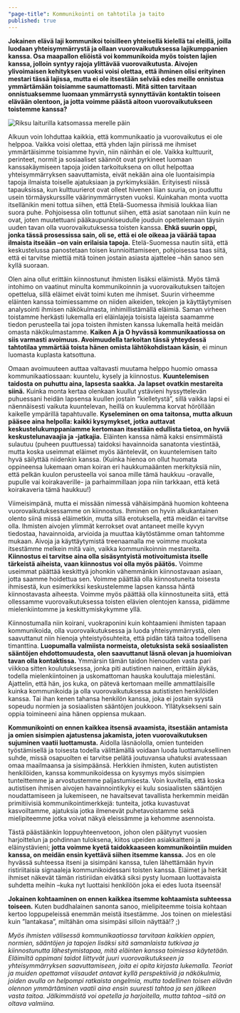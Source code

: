 ```yaml
---
"page-title": Kommunikointi on tahtotila ja taito
published: true
---
```



**Jokainen elävä laji kommunikoi toisilleen yhteisellä kielellä tai eleillä, joilla luodaan yhteisymmärrystä ja ollaan vuorovaikutuksessa lajikumppanien kanssa. Osa maapallon eliöistä voi kommunikoida myös toisten lajien kanssa, jolloin syntyy rajoja ylittävää vuorovaikutusta. Aivojen ylivoimaisen kehityksen vuoksi voisi olettaa, että ihminen olisi erityinen mestari tässä lajissa, mutta ei ole itsestään selvää edes meille onnistua ymmärtämään toisiamme saumattomasti. Mitä sitten tarvitaan onnistuaksemme luomaan ymmärrystä synnyttävän kontaktin toiseen elävään olentoon, ja jotta voimme päästä aitoon vuorovaikutukseen toistemme kanssa?**

![Riksu laiturilla katsomassa merelle päin]({{site.baseurl}}/uploaded-images/riksu-laiturilla-katsomassa-merelle-pain.jpeg)

Alkuun voin lohduttaa kaikkia, että kommunikaatio ja vuorovaikutus ei ole helppoa. Vaikka voisi olettaa, että yhden lajin piirissä me ihmiset ymmärtäisimme toisiamme hyvin, niin näinhän ei ole. Vaikka kulttuurit, perinteet, normit ja sosiaaliset säännöt ovat pyrkineet luomaan kanssakäymiseen tapoja joiden tarkoituksena on ollut helpottaa yhteisymmärryksen saavuttamista, eivät nekään aina ole luontaisimpia tapoja ilmaista toiselle ajatuksiaan ja pyrkimyksiään. Erityisesti niissä tapauksissa, kun kulttuurierot ovat olleet hivenen liian suuria, on jouduttu usein törmäyskurssille väärinymmärrysten vuoksi. Kuinkahan monta vuotta itsellänikin meni tottua siihen, että Etelä-Suomessa ihmisiä loukkaa liian suora puhe. Pohjoisessa olin tottunut siihen, että asiat sanotaan niin kuin ne ovat, joten muutettuani pääkaupunkiseudulle jouduin opettelemaan täysin uuden tavan olla vuorovaikutuksessa toisten kanssa. **Ehkä suurin oppi, jonka tässä prosessissa sain, oli se, että ei ole oikeaa ja väärää tapaa ilmaista itseään –on vain erilaisia tapoja.** Etelä-Suomessa nautin siitä, että keskustelussa panostetaan toisen kunnioittamiseen, pohjoisessa taas siitä, että ei tarvitse miettiä mitä toinen jostain asiasta ajattelee –hän sanoo sen kyllä suoraan.

Olen aina ollut erittäin kiinnostunut ihmisten lisäksi eläimistä. Myös tämä intohimo on vaatinut minulta kommunikoinnin ja vuorovaikutuksen taitojen opettelua, sillä eläimet eivät toimi kuten me ihmiset. Suurin virheemme eläinten kanssa toimiessamme on niiden aikeiden, tekojen ja käyttäytymisen analysointi ihmisen näkökulmasta, inhimillistämällä eläimiä. Saman virheen toistamme herkästi lukemalla eri eläinlajeja toisista lajeista saamamme tiedon perusteella tai jopa toisten ihmisten kanssa lukemalla heitä meidän omasta näkökulmastamme. **Kaiken A ja O hyvässä kommunikaatiossa on siis varmasti avoimuus. Avoimuudella tarkoitan tässä yhteydessä tahtotilaa ymmärtää toista hänen omista lähtökohdistaan käsin**, ei minun luomasta kuplasta katsottuna.

Omaan avoimuuteen auttaa valtavasti muutama helppo huomio omassa kommunikaatiossaan: kuuntelu, kysely ja kiinnostus. **Kuuntelemisen taidosta on puhuttu aina, lapsesta saakka. Ja lapset ovatkin mestareita siinä.** Kuinka monta kertaa olenkaan kuullut ystävieni hyssyttelevän puhuessani heidän lapsensa kuullen jostain ”kielletystä”, sillä vaikka lapsi ei näennäisesti vaikuta kuuntelevan, heillä on kuulemma korvat höröllään kaikelle ympärillä tapahtuvalle. **Kyseleminen on oma taitonsa, mutta alkuun pääsee aina helpolla: kaikki kysymykset, jotka auttavat keskustelukumppaniamme kertomaan itsestään edullista tietoa, on hyviä keskustelunavaajia ja -jatkajia.** Eläinten kanssa nämä kaksi ensimmäistä sulautuu (puheen puuttuessa) taidoksi havainnoida sanatonta viestintää, mutta koska useimmat eläimet myös ääntelevät, on kuuntelemisen taito hyvä säilyttää niidenkin kanssa. (Kuinka hienoa on ollut huomata oppineensa lukemaan oman koiran eri haukkumaäänten merkityksiä niin, että pelkän kuulon perusteella voi sanoa mille tämä haukkuu -oravalle, pupulle vai koirakaverille- ja parhaimmillaan jopa niin tarkkaan, että ketä koirakaveria tämä haukkuu!)

Viimeisimpänä, mutta ei missään nimessä vähäisimpänä huomion kohteena vuorovaikutuksessamme on kiinnostus. Ihminen on hyvin alkukantainen olento siinä missä eläimetkin, mutta sillä erotuksella, että meidän ei tarvitse olla. Ihmisten aivojen ylimmät kerrokset ovat antaneet meille kyvyn tiedostaa, havainnoida, arvioida ja muuttaa käytöstämme oman tahtomme mukaan. Aivoja ja käyttäytymistä treenaamalla me voimme muokata itsestämme melkein mitä vain, vaikka kommunikoinnin mestareita. **Kiinnostus ei tarvitse aina olla sisäsyntyistä motivoitumista itselle tärkeistä aiheista, vaan kiinnostus voi olla myös päätös.** Voimme useimmat päättää keskittyä johonkin vähemmänkin kiinnostavaan asiaan, jotta saamme hoidettua sen. Voimme päättää olla kiinnostuneita toisesta ihmisestä, kun esimerkiksi keskustelemme lapsen kanssa häntä kiinnostavasta aiheesta. Voimme myös päättää olla kiinnostuneita siitä, että ollessamme vuorovaikutuksessa toisten elävien olentojen kanssa, pidämme mielenkiintomme ja keskittymiskykymme yllä.

Kiinnostumalla niin koirani, vuokraponini kuin kohtaamieni ihmisten tapaan kommunikoida, olla vuorovaikutuksessa ja luoda yhteisymmärrystä, olen saavuttanut niin hienoja yhteistyösuhteita, että pidän tätä taitoa todellisena timanttina. **Luopumalla valmiista normeista, oletuksista sekä sosiaalisten sääntöjen ehdottomuudesta, olen saavuttanut läsnä olevan ja huomioivan tavan olla kontaktissa.** Ymmärsin tämän taidon hienouden vasta pari viikkoa sitten koulutuksessa, jonka piti autistinen nainen, erittäin älykäs, todella mielenkiintoinen ja uskomattoman hauska kouluttaja mielestäni. Ajattelin, että hän, jos kuka, on pätevä kertomaan meille ammattilaisille kuinka kommunikoida ja olla vuorovaikutuksessa autististen henkilöiden kanssa. Tai ihan kenen tahansa henkilön kanssa, joka ei jostain syystä sopeudu normien ja sosiaalisten sääntöjen joukkoon. Yllätyksekseni sain oppia toimineeni aina hänen oppiensa mukaan.

**Kommunikointi on ennen kaikkea itsensä avaamista, itsestään antamista ja omien sisimpien ajatustensa jakamista, joten vuorovaikutuksen sujuminen vaatii luottamusta.** Aidolla läsnäololla, omien tunteiden työstämisellä ja toisesta todella välittämällä voidaan luoda luottamuksellinen suhde, missä osapuolten ei tarvitse pelätä joutuvansa uhatuksi avatessaan omaa maailmaansa ja sisimpäänsä. Herkkien ihmisten, kuten autististen henkilöiden, kanssa kommunikoidessa on kysymys myös sisimpien tunteittemme ja arvostustemme paljastumisesta. Voin kuvitella, että koska autistisen ihmisen aivojen havainnointikyky ei kulu sosiaalisten sääntöjen noudattamiseen ja lukemiseen, ne havaitsevat tavallista herkemmin meidän primitiivisiä kommunikointimerkkejä: tunteita, jotka kuvastuvat kasvoiltamme, ajatuksia jotka ilmenevät puhetavoistamme sekä mielipiteemme jotka voivat näkyä eleissämme ja kehomme asennoista.

Tästä päästäänkin loppuyhteenvetoon, johon olen päätynyt vuosien harjoittelun ja pohdinnan tuloksena, kiitos upeiden asiakkaitteni ja eläinystävieni; **jotta voimme kyetä taidokkaaseen kommunikointiin muiden kanssa, on meidän ensin kyettävä siihen itsemme kanssa.** Jos en ole hyvässä suhteessa itseni ja sisimpäni kanssa, tulen lähettämään hyvin ristiriitaisia signaaleja kommunikoidessani toisten kanssa. Eläimet ja herkät ihmiset näkevät tämän ristiriidan eivätkä siksi pysty luomaan luottavaista suhdetta meihin –kuka nyt luottaisi henkilöön joka ei edes luota itseensä!

**Jokainen kohtaaminen on ennen kaikkea itsemme kohtaamista suhteessa toiseen.** Kuten buddhalainen sanonta sanoo, mielipiteemme toisia kohtaan kertoo loppupeleissä enemmän meistä itsestämme. Jos toinen on mielestäsi kuin ”lantakasa”, miltähän oma sisimpäsi silloin näyttää!? ;)


_Myös ihmisten välisessä kommunikaatiossa tarvitaan kaikkien oppien, normien, sääntöjen ja tapojen lisäksi sitä samanlaista tutkivaa ja kiinnostunutta lähestymistapaa, mitä eläinten kanssa toimiessa käytetään.  Eläimiltä oppimani taidot liittyvät juuri vuorovaikutukseen ja yhteisymmärryksen saavuttamiseen, joita ei opita kirjasta lukemalla. Teoriat ja muiden opettamat viisaudet antavat kyllä perspektiiviä ja näkökulmia, joiden avulla on helpompi ratkaista ongelmia, mutta todellinen toisen elävän olennon ymmärtäminen vaatii aina ensin suuresti tahtoa ja sen jälkeen vasta taitoa. Jälkimmäistä voi opetella ja harjoitella, mutta tahtoa –sitä on oltava valmiina._
